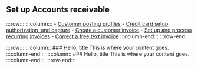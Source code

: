 
## Set up Accounts receivable

:::row:::
    :::column:::
        - [Customer posting profiles](customer-posting-profiles.md)
        - [Credit card setup, authorization, and capture](credit-card-authorizations.md)
        - [Create a customer invoice](configure-customer-invoices.md)
        - [Set up and process recurring invoices](set-up-process-recurring-invoices.md)
        - [Correct a free text invoice](correct-free-text-invoice.md)
    :::column-end:::
:::row-end:::

:::row:::
    :::column::
        ### Hello, title
        This is where your content goes.
    :::column-end:::
    :::column::
        ### Hello, title
        This is where your content goes.
    :::column-end:::
:::row-end:::
